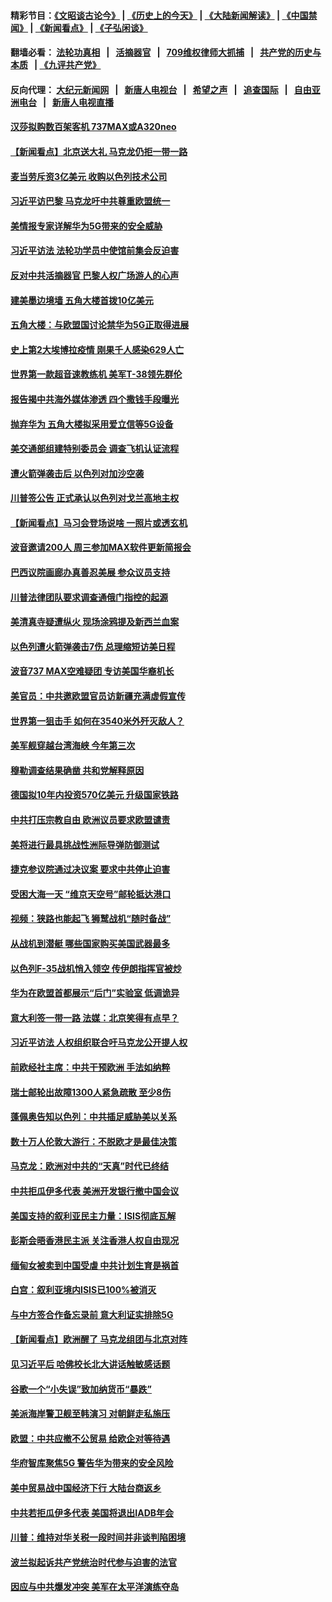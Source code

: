 #### 精彩节目：[《文昭谈古论今》](http://134.209.198.168/wenzhao) | [《历史上的今天》](http://134.209.198.168/today-in-history) | [《大陆新闻解读》](http://134.209.198.168/ntdtv-comedy) | [《中国禁闻》](http://134.209.198.168/ntdtv-news) | [《新闻看点》](http://134.209.198.168/news-insight) | [《子弘闲谈》](http://134.209.198.168/zihongxiantan/) 

  #### 翻墙必看： [法轮功真相](http://134.209.198.168:10000/videos/truth.html) &nbsp;&nbsp;|&nbsp;&nbsp; [活摘器官](http://134.209.198.168:10000/videos/res/Organs/) &nbsp;&nbsp;|&nbsp;&nbsp; [709维权律师大抓捕](http://134.209.198.168:10000/videos/709/) &nbsp;&nbsp;|&nbsp;&nbsp; [共产党的历史与本质](http://134.209.198.168:10000/videos/ccp.html) &nbsp;&nbsp;| [《九评共产党》](http://134.209.198.168:10000/videos/jiuping/) 

#### 反向代理： [大纪元新闻网](http://134.209.198.168:10080/) &nbsp;&nbsp;|&nbsp;&nbsp; [新唐人电视台](http://134.209.198.168:8000/) &nbsp;&nbsp;|&nbsp;&nbsp; [希望之声](http://134.209.198.168:8200/) &nbsp;&nbsp;|&nbsp;&nbsp; [追查国际](http://134.209.198.168:10010/) &nbsp;&nbsp;|&nbsp;&nbsp; [自由亚洲电台](http://134.209.198.168:9800/) &nbsp;&nbsp;|&nbsp;&nbsp; [新唐人电视直播](http://134.209.198.168/) 

#### [汉莎拟购数百架客机 737MAX或A320neo](../pages/nsc418/n11141877.md?t=03270036) 

#### [【新闻看点】北京送大礼 马克龙仍拒一带一路](../pages/nsc418/n11141442.md?t=03270036) 

#### [麦当劳斥资3亿美元 收购以色列技术公司](../pages/nsc418/n11141614.md?t=03270036) 

#### [习近平访巴黎 马克龙吁中共尊重欧盟统一](../pages/nsc418/n11141400.md?t=03270036) 

#### [美情报专家详解华为5G带来的安全威胁](../pages/nsc418/n11141562.md?t=03270036) 

#### [习近平访法 法轮功学员中使馆前集会反迫害](../pages/nsc418/n11140913.md?t=03270036) 

#### [反对中共活摘器官 巴黎人权广场游人的心声](../pages/nsc418/n11141160.md?t=03270036) 

#### [建美墨边境墙 五角大楼首拨10亿美元](../pages/nsc418/n11141035.md?t=03270036) 

#### [五角大楼：与欧盟国讨论禁华为5G正取得进展](../pages/nsc418/n11141169.md?t=03270036) 

#### [史上第2大埃博拉疫情 刚果千人感染629人亡](../pages/nsc418/n11140915.md?t=03270036) 

#### [世界第一款超音速教练机 美军T-38领先群伦](../pages/nsc418/n11140925.md?t=03270036) 

#### [报告揭中共海外媒体渗透 四个撒钱手段曝光](../pages/nsc418/n11139646.md?t=03270036) 

#### [抛弃华为 五角大楼拟采用爱立信等5G设备](../pages/nsc418/n11140051.md?t=03270036) 

#### [美交通部组建特别委员会 调查飞机认证流程](../pages/nsc418/n11139656.md?t=03270036) 

#### [遭火箭弹袭击后 以色列对加沙空袭](../pages/nsc418/n11139379.md?t=03270036) 

#### [川普签公告 正式承认以色列对戈兰高地主权](../pages/nsc418/n11139451.md?t=03270036) 

#### [【新闻看点】马习会登场说啥 一照片或透玄机](../pages/nsc418/n11139207.md?t=03270036) 

#### [波音邀请200人 周三参加MAX软件更新简报会](../pages/nsc418/n11138787.md?t=03270036) 

#### [巴西议院画廊办真善忍美展 参众议员支持](../pages/nsc418/n11138636.md?t=03270036) 

#### [川普法律团队要求调查通俄门指控的起源](../pages/nsc418/n11138801.md?t=03270036) 

#### [美清真寺疑遭纵火 现场涂鸦提及新西兰血案](../pages/nsc418/n11138671.md?t=03270036) 

#### [以色列遭火箭弹袭击7伤 总理缩短访美日程](../pages/nsc418/n11138626.md?t=03270036) 

#### [波音737 MAX空难疑团 专访美国华裔机长](../pages/nsc418/n11135735.md?t=03270036) 

#### [美官员：中共邀欧盟官员访新疆充满虚假宣传](../pages/nsc418/n11138299.md?t=03270036) 

#### [世界第一狙击手 如何在3540米外歼灭敌人？](../pages/nsc418/n11138361.md?t=03270036) 

#### [美军舰穿越台湾海峡 今年第三次](../pages/nsc418/n11138053.md?t=03270036) 

#### [穆勒调查结果确凿 共和党解释原因](../pages/nsc418/n11137422.md?t=03270036) 

#### [德国拟10年内投资570亿美元 升级国家铁路](../pages/nsc418/n11137200.md?t=03270036) 

#### [中共打压宗教自由 欧洲议员要求欧盟谴责](../pages/nsc418/n11136994.md?t=03270036) 

#### [美将进行最具挑战性洲际导弹防御测试](../pages/nsc418/n11136684.md?t=03270036) 

#### [捷克参议院通过决议案 要求中共停止迫害](../pages/nsc418/n11136773.md?t=03270036) 

#### [受困大海一天 “维京天空号”邮轮抵达港口](../pages/nsc418/n11136438.md?t=03270036) 

#### [视频：狭路也能起飞 狮鹫战机“随时备战”](../pages/nsc418/n11136265.md?t=03270036) 

#### [从战机到潜艇 哪些国家购买美国武器最多](../pages/nsc418/n11128404.md?t=03270036) 

#### [以色列F-35战机悄入领空 传伊朗指挥官被炒](../pages/nsc418/n11135951.md?t=03270036) 

#### [华为在欧盟首都展示“后门”实验室 低调诡异](../pages/nsc418/n11135419.md?t=03270036) 

#### [意大利签一带一路 法媒：北京笑得有点早？](../pages/nsc418/n11135395.md?t=03270036) 

#### [习近平访法 人权组织联合吁马克龙公开提人权](../pages/nsc418/n11135288.md?t=03270036) 

#### [前欧经社主席：中共干预欧洲 手法如纳粹](../pages/nsc418/n11134687.md?t=03270036) 

#### [瑞士邮轮出故障1300人紧急疏散 至少8伤](../pages/nsc418/n11135318.md?t=03270036) 

#### [蓬佩奥告知以色列：中共插足威胁美以关系](../pages/nsc418/n11135134.md?t=03270036) 

#### [数十万人伦敦大游行：不脱欧才是最佳决策](../pages/nsc418/n11134913.md?t=03270036) 

#### [马克龙：欧洲对中共的“天真”时代已终结](../pages/nsc418/n11134858.md?t=03270036) 

#### [中共拒瓜伊多代表 美洲开发银行撤中国会议](../pages/nsc418/n11134822.md?t=03270036) 

#### [美国支持的叙利亚民主力量：ISIS彻底瓦解](../pages/nsc418/n11134630.md?t=03270036) 

#### [彭斯会晤香港民主派 关注香港人权自由现况](../pages/nsc418/n11134328.md?t=03270036) 

#### [缅甸女被卖到中国受虐 中共计划生育是祸首](../pages/nsc418/n11133069.md?t=03270036) 

#### [白宫：叙利亚境内ISIS已100%被消灭](../pages/nsc418/n11133647.md?t=03270036) 

#### [与中方签合作备忘录前 意大利证实排除5G](../pages/nsc418/n11133704.md?t=03270036) 

#### [【新闻看点】欧洲醒了 马克龙组团与北京对阵](../pages/nsc418/n11132722.md?t=03270036) 

#### [见习近平后 哈佛校长北大讲话触敏感话题](../pages/nsc418/n11133432.md?t=03270036) 

#### [谷歌一个“小失误”致加纳货币“暴跌”](../pages/nsc418/n11133430.md?t=03270036) 

#### [美派海岸警卫舰至韩演习 对朝鲜走私施压](../pages/nsc418/n11133254.md?t=03270036) 

#### [欧盟：中共应撤不公贸易 给欧企对等待遇](../pages/nsc418/n11133082.md?t=03270036) 

#### [华府智库聚焦5G 警告华为带来的安全风险](../pages/nsc418/n11133013.md?t=03270036) 

#### [美中贸易战中国经济下行 大陆台商返乡](../pages/nsc418/n11132887.md?t=03270036) 

#### [中共若拒瓜伊多代表 美国将退出IADB年会](../pages/nsc418/n11132332.md?t=03270036) 

#### [川普：维持对华关税一段时间并非谈判陷困境](../pages/nsc418/n11132531.md?t=03270036) 

#### [波兰拟起诉共产党统治时代参与迫害的法官](../pages/nsc418/n11131918.md?t=03270036) 

#### [因应与中共爆发冲突 美军在太平洋演练夺岛](../pages/nsc418/n11132095.md?t=03270036) 

